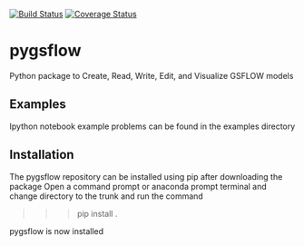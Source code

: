 [![Build Status](https://travis-ci.com/usgs-pygsflow/pygsflow.svg?branch=master)](https://travis-ci.com/usgs-pygsflow/pygsflow)
[![Coverage Status](https://coveralls.io/repos/github/usgs-pygsflow/pygsflow/badge.svg?branch=master)](https://coveralls.io/github/usgs-pygsflow/pygsflow?branch=master)
# pygsflow
Python package to Create, Read, Write, Edit, and Visualize GSFLOW models

## Examples
Ipython notebook example problems can be found in the examples directory

## Installation
The pygsflow repository can be installed using pip after downloading the package
Open a command prompt or anaconda prompt terminal and change directory to the trunk and run the command
>>> pip install .

pygsflow is now installed
